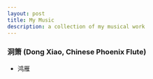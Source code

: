 ```yaml
---
layout: post
title: My Music
description: a collection of my musical work
---
```


### 洞箫 (Dong Xiao, Chinese Phoenix Flute)
- 鸿雁 
  <audio>assets/music/鸿雁.m4a</audio>